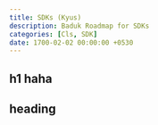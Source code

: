 ```yaml
---
title: SDKs (Kyus)
description: Baduk Roadmap for SDKs
categories: [Cls, SDK]
date: 1700-02-02 00:00:00 +0530
---
```


## h1 haha

## heading
